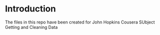 # Introduction
The files in this repo have been created for John Hopkins Cousera SUbject
Getting and Cleaning Data
